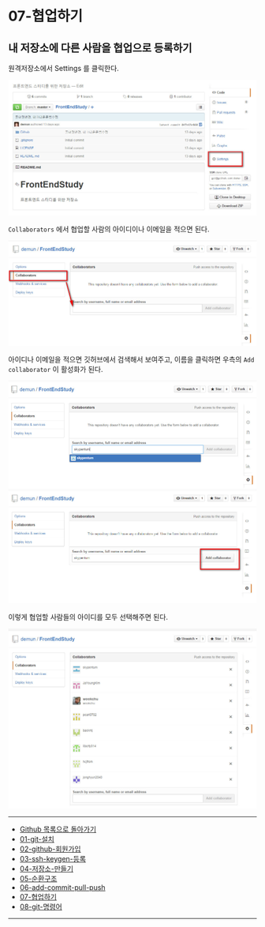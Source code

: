 # 07-협업하기

## 내 저장소에 다른 사람을 협업으로 등록하기

원격저장소에서 Settings 를 클릭한다.

![settings](../images/demun-015.jpg)


`Collaborators` 에서 협업할 사람의 아이디이나 이메일을 적으면 된다.

![Collaborators](../images/demun-016.jpg)

아이디나 이메일을 적으면 깃허브에서 검색해서 보여주고, 이름을 클릭하면 우측의 `Add collaborator` 이 활성화가 된다.

![Collaborators](../images/demun-018.jpg)
![Collaborators](../images/demun-019.jpg)

이렇게 협업할 사람들의 아이디를 모두 선택해주면 된다.

![Collaborators](../images/demun-021.jpg)



----

* [Github 목록으로 돌아가기](../README.md)
* [01-git-설치](01-git-설치.md)
* [02-github-회원가입](02-github-회원가입.md)
* [03-ssh-keygen-등록](03-ssh-keygen-등록.md)
* [04-저장소-만들기](04-저장소-만들기.md)
* [05-순환구조](05-순환구조.md)
* [06-add-commit-pull-push](06-add-commit-pull-push.md)
* [07-협업하기](07-협업하기.md)
* [08-git-명령어](08-git-명령어.md)

----